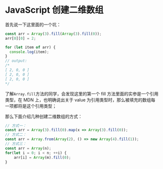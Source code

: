# JavaScript 创建二维数组

首先说一下这里面的一个坑：

```JavaScript
const arr = Array(3).fill(Array(3).fill(0));
arr[0][0] = 2;

for (let item of arr) {
  console.log(item);
}
// output:
/*
[ 2, 0, 0 ]
[ 2, 0, 0 ]
[ 2, 0, 0 ]
*/
```

了解`Array.fill`方法的同学，会发现这里的第一个 fill 方法里面的实参是一个引用类型，在 MDN 上，也明确说出关于 value 为引用类型时，那么被填充的数组每一项都将是这个引用类型；

那么下面介绍几种创建二维数组的方式：

```JavaScript
// 方式一：
const arr = Array(3).fill(0).map(x => Array(3).fill(0));
// 方式二：
const arr = Array.from(Array(2), () => new Array(4).fill(1));
// 方式三：
const arr = Array(n);
for(let i = 0; i < n; ++i) {
    arr[i] = Array(m).fill(0);
}
```
